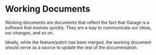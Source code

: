 # Working Documents

Working documents are documents that reflect the fact that Garage is a software that evolves quickly.
They are a way to communicate our ideas, our changes, and so on.

Ideally, while the feature/patch has been merged, the working document should serve as a source to 
update the rest of the documentation.
